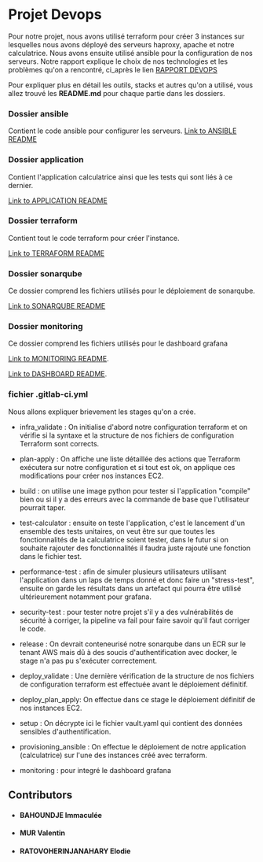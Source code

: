 # Projet Devops

Pour notre projet, nous avons utilisé terraform pour créer 3 instances sur lesquelles nous avons déployé des serveurs haproxy, apache et notre calculatrice. Nous avons ensuite utilisé ansible pour la configuration de nos serveurs.
Notre rapport explique le choix de nos technologies et les problèmes qu'on a
rencontré, ci_après le lien [RAPPORT DEVOPS](rapport/Rapport_devops.pdf)

Pour expliquer plus en détail les outils, stacks et autres qu'on a utilisé, vous allez trouvé les **README.md** pour chaque partie dans les dossiers. 
 

### Dossier ansible

Contient le code ansible pour configurer les serveurs.
[Link to ANSIBLE README](ansible/README.md)


### Dossier application 
Contient l'application calculatrice ainsi que les tests qui sont liés à ce dernier.

[Link to APPLICATION README](application/README.md)


### Dossier terraform

Contient tout le code terraform pour créer l'instance.

[Link to TERRAFORM README](terraform/README.md)


### Dossier sonarqube 
Ce dossier comprend les fichiers utilisés pour le déploiement de sonarqube.

[Link to SONARQUBE README](sonarqube/README.md)

### Dossier monitoring 

Ce dossier comprend les fichiers utilisés pour le dashboard grafana

[Link to MONITORING README](monitoring/README.md). 

[Link to DASHBOARD  README](.gitlab/dashboards/README.md).


### fichier .gitlab-ci.yml

Nous allons expliquer brievement les stages qu'on a crée.

- infra_validate : On initialise d'abord notre configuration terraform et on vérifie si la syntaxe et la structure de nos fichiers de configuration Terraform sont corrects.

- plan-apply : On affiche une liste détaillée des actions que Terraform exécutera sur notre configuration et si tout est ok, on applique ces modifications pour créer nos instances EC2.

- build : on utilise une image python pour tester si l'application "compile" bien ou si il y a des erreurs avec la commande de base que l'utilisateur pourrait taper.

- test-calculator : ensuite on teste l'application, c'est le lancement d'un ensemble des tests unitaires, on veut être sur que toutes les fonctionnalités de la calculatrice soient tester, dans le futur si on souhaite rajouter des fonctionnalités il faudra juste rajouté une fonction dans le fichier test.

- performance-test : afin de simuler plusieurs utilisateurs utilisant l'application dans un laps de temps donné et donc faire un "stress-test", ensuite on garde les résultats dans un artefact qui pourra être utilisé ultérieurement notamment pour grafana.

- security-test : pour tester notre projet s'il y a des vulnérabilités de sécurité à corriger, la pipeline va fail pour faire savoir qu'il faut corriger le code.

- release : On devrait conteneurisé notre sonarqube dans un ECR sur le tenant AWS mais dû à des soucis d'authentification avec docker, le stage n'a pas pu s'exécuter correctement.

- deploy_validate : Une dernière vérification de la structure de nos fichiers de configuration terraform est effectuée avant le déploiement définitif.

- deploy_plan_apply: On effectue dans ce stage le déploiement définitif de nos instances EC2.

- setup : On décrypte ici le fichier vault.yaml qui contient des données sensibles d'authentification.

- provisioning_ansible : On effectue le déploiement de notre application (calculatrice) sur l'une des instances créé avec terraform.

- monitoring : pour integré le dashboard grafana

## Contributors

- #### BAHOUNDJE Immaculée
- #### MUR Valentin
- #### RATOVOHERINJANAHARY Elodie 

